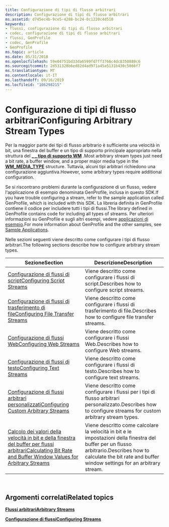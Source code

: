 ```yaml
---
title: Configurazione di tipi di flusso arbitrari
description: Configurazione di tipi di flusso arbitrari
ms.assetid: d745ec4b-9ce5-4288-bc24-0c1220c4d510
keywords:
- flussi, configurazione di tipi di flusso arbitrari
- codec, configurazione di tipi di flusso arbitrari
- flussi, GenProfile
- codec, GenProfile
- GenProfile
ms.topic: article
ms.date: 05/31/2018
ms.openlocfilehash: 59e04751bd33da6599fd7ff3766c4dc8350889c6
ms.sourcegitcommit: 2d531328b6ed82d4ad971a45a5131b430c5866f7
ms.translationtype: MT
ms.contentlocale: it-IT
ms.lasthandoff: 09/16/2019
ms.locfileid: "106298215"
---
```

# <a name="configuring-arbitrary-stream-types"></a><span data-ttu-id="a888a-108">Configurazione di tipi di flusso arbitrari</span><span class="sxs-lookup"><span data-stu-id="a888a-108">Configuring Arbitrary Stream Types</span></span>

<span data-ttu-id="a888a-109">Per la maggior parte dei tipi di flusso arbitrario è sufficiente una velocità in bit, una finestra del buffer e un tipo di supporto principale appropriato nella struttura del [**\_ \_ tipo di supporto WM**](/previous-versions/windows/desktop/api/wmsdkidl/ns-wmsdkidl-wm_media_type) .</span><span class="sxs-lookup"><span data-stu-id="a888a-109">Most arbitrary stream types just need a bit rate, a buffer window, and a proper major media type in the [**WM\_MEDIA\_TYPE**](/previous-versions/windows/desktop/api/wmsdkidl/ns-wmsdkidl-wm_media_type) structure.</span></span> <span data-ttu-id="a888a-110">Tuttavia, alcuni tipi arbitrari richiedono una configurazione aggiuntiva.</span><span class="sxs-lookup"><span data-stu-id="a888a-110">However, some arbitrary types require additional configuration.</span></span>

<span data-ttu-id="a888a-111">Se si riscontrano problemi durante la configurazione di un flusso, vedere l'applicazione di esempio denominata GenProfile, inclusa in questo SDK.</span><span class="sxs-lookup"><span data-stu-id="a888a-111">If you have trouble configuring a stream, refer to the sample application called GenProfile, which is included with this SDK.</span></span> <span data-ttu-id="a888a-112">La libreria definita in GenProfile contiene il codice per includere tutti i tipi di flussi.</span><span class="sxs-lookup"><span data-stu-id="a888a-112">The library defined in GenProfile contains code for including all types of streams.</span></span> <span data-ttu-id="a888a-113">Per ulteriori informazioni su GenProfile e sugli altri esempi, vedere [applicazioni di esempio](sample-applications.md).</span><span class="sxs-lookup"><span data-stu-id="a888a-113">For more information about GenProfile and the other samples, see [Sample Applications](sample-applications.md).</span></span>

<span data-ttu-id="a888a-114">Nelle sezioni seguenti viene descritto come configurare i tipi di flusso arbitrari.</span><span class="sxs-lookup"><span data-stu-id="a888a-114">The following sections describe how to configure arbitrary stream types.</span></span>



| <span data-ttu-id="a888a-115">Sezione</span><span class="sxs-lookup"><span data-stu-id="a888a-115">Section</span></span>                                                                                                                                        | <span data-ttu-id="a888a-116">Descrizione</span><span class="sxs-lookup"><span data-stu-id="a888a-116">Description</span></span>                                                                                 |
|------------------------------------------------------------------------------------------------------------------------------------------------|---------------------------------------------------------------------------------------------|
| [<span data-ttu-id="a888a-117">Configurazione di flussi di script</span><span class="sxs-lookup"><span data-stu-id="a888a-117">Configuring Script Streams</span></span>](configuring-script-streams.md)                                                                                   | <span data-ttu-id="a888a-118">Viene descritto come configurare i flussi di script.</span><span class="sxs-lookup"><span data-stu-id="a888a-118">Describes how to configure script streams.</span></span>                                                  |
| [<span data-ttu-id="a888a-119">Configurazione di flussi di trasferimento di file</span><span class="sxs-lookup"><span data-stu-id="a888a-119">Configuring File Transfer Streams</span></span>](configuring-file-transfer-streams.md)                                                                     | <span data-ttu-id="a888a-120">Viene descritto come configurare i flussi di trasferimento di file.</span><span class="sxs-lookup"><span data-stu-id="a888a-120">Describes how to configure file transfer streams.</span></span>                                           |
| [<span data-ttu-id="a888a-121">Configurazione di flussi Web</span><span class="sxs-lookup"><span data-stu-id="a888a-121">Configuring Web Streams</span></span>](configuring-web-streams.md)                                                                                         | <span data-ttu-id="a888a-122">Viene descritto come configurare i flussi Web.</span><span class="sxs-lookup"><span data-stu-id="a888a-122">Describes how to configure Web streams.</span></span>                                                     |
| [<span data-ttu-id="a888a-123">Configurazione di flussi di testo</span><span class="sxs-lookup"><span data-stu-id="a888a-123">Configuring Text Streams</span></span>](configuring-text-streams.md)                                                                                       | <span data-ttu-id="a888a-124">Viene descritto come configurare i flussi di testo.</span><span class="sxs-lookup"><span data-stu-id="a888a-124">Describes how to configure text streams.</span></span>                                                    |
| [<span data-ttu-id="a888a-125">Configurazione di flussi arbitrari personalizzati</span><span class="sxs-lookup"><span data-stu-id="a888a-125">Configuring Custom Arbitrary Streams</span></span>](configuring-custom-arbitrary-streams.md)                                                               | <span data-ttu-id="a888a-126">Viene descritto come configurare i flussi per i tipi di flusso arbitrari personalizzato.</span><span class="sxs-lookup"><span data-stu-id="a888a-126">Describes how to configure streams for custom arbitrary stream types.</span></span>                       |
| [<span data-ttu-id="a888a-127">Calcolo dei valori della velocità in bit e della finestra del buffer per flussi arbitrari</span><span class="sxs-lookup"><span data-stu-id="a888a-127">Calculating Bit Rate and Buffer Window Values for Arbitrary Streams</span></span>](calculating-bit-rate-and-buffer-window-values-for-arbitrary-streams.md) | <span data-ttu-id="a888a-128">Viene descritto come calcolare la velocità in bit e le impostazioni della finestra del buffer per un flusso arbitrario.</span><span class="sxs-lookup"><span data-stu-id="a888a-128">Describes how to calculate the bit rate and buffer window settings for an arbitrary stream.</span></span> |



 

## <a name="related-topics"></a><span data-ttu-id="a888a-129">Argomenti correlati</span><span class="sxs-lookup"><span data-stu-id="a888a-129">Related topics</span></span>

<dl> <dt>

[<span data-ttu-id="a888a-130">**Flussi arbitrari**</span><span class="sxs-lookup"><span data-stu-id="a888a-130">**Arbitrary Streams**</span></span>](arbitrary-streams.md)
</dt> <dt>

[<span data-ttu-id="a888a-131">**Configurazione di flussi**</span><span class="sxs-lookup"><span data-stu-id="a888a-131">**Configuring Streams**</span></span>](configuring-streams.md)
</dt> </dl>

 

 




